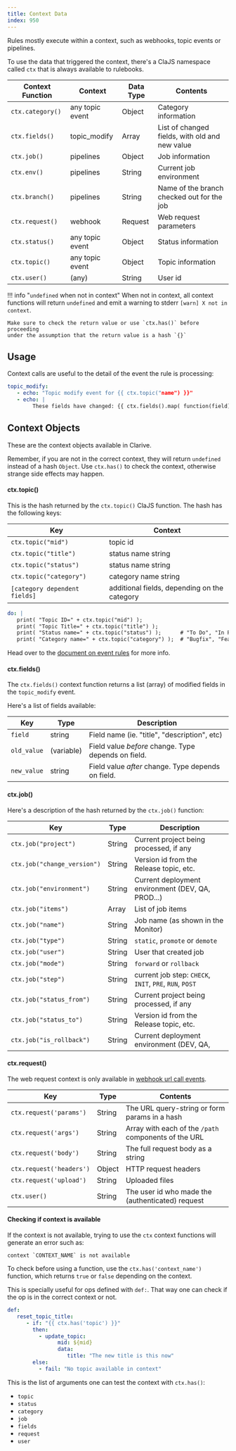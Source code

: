 ```yaml
---
title: Context Data
index: 950
---
```


Rules mostly execute within a context, such as webhooks, topic events or pipelines.

To use the data that triggered the context, there's a ClaJS namespace called `ctx`
that is always available to rulebooks.

Context Function             | Context            | Data Type   |  Contents
-----------------------------|--------------------| ------------|------------------------------------------------------
`ctx.category()`             | any topic event    | Object      | Category information
`ctx.fields()`               | topic_modify       | Array       | List of changed fields, with old and new value
`ctx.job()`                  | pipelines          | Object      | Job information
`ctx.env()`                  | pipelines          | String      | Current job environment
`ctx.branch()`               | pipelines          | String      | Name of the branch checked out for the job
`ctx.request()`              | webhook            | Request     | Web request parameters
`ctx.status()`               | any topic event    | Object      | Status information
`ctx.topic()`                | any topic event    | Object      | Topic information
`ctx.user()`                 | (any)              | String      | User id

!!! info "`undefined` when not in context"
    When not in context, all context functions will return
    `undefined` and emit a warning to stderr `[warn] X not in context`.

    Make sure to check the return value or use `ctx.has()` before proceeding
    under the assumption that the return value is a hash `{}`

## Usage

Context calls are useful to the detail of the event the rule is processing:

```yaml
topic_modify:
   - echo: "Topic modify event for {{ ctx.topic("name") }}"
   - echo: |
        These fields have changed: {{ ctx.fields().map( function(field){ return field.field } ) }}"
```

## Context Objects

These are the context objects available in Clarive.

Remember, if you are not in the correct context, they will return `undefined`
instead of a hash `Object`.  Use `ctx.has()` to check the context, otherwise
strange side effects may happen.

#### ctx.topic()

This is the hash returned by the `ctx.topic()` ClaJS function.
The hash has the following keys:

Key                                       | Context
------------------------------------------|--------------------
`ctx.topic("mid")`                        | topic id
`ctx.topic("title")`                      | status name string
`ctx.topic("status")`                     | status name string
`ctx.topic("category")`                   | category name string
`[category dependent fields]`             | additional fields, depending on the category

```yaml
do: |
   print( "Topic ID=" + ctx.topic("mid") );
   print( "Topic Title=" + ctx.topic("title") );
   print( "Status name=" + ctx.topic("status") );      # "To Do", "In Progress", etc.
   print( "Category name=" + ctx.topic("category") );  # "Bugfix", "Feature", etc.
```

Head over to the [document on event rules](/rulebook/events) for more info.

#### ctx.fields()

The `ctx.fields()` context function returns a list (array) of modified fields in the
`topic_modify` event.

Here's a list of fields available:

Key               | Type          | Description
------------------|---------------|------------------------------------------------------
`field`           | string        | Field name (ie. "title", "description", etc)
`old_value`       | (variable)    | Field value _before_ change. Type depends on field.
`new_value`       | string        | Field value _after_ change. Type depends on field.

#### ctx.job()

Here's a description of the hash returned by the `ctx.job()` function:

Key                          | Type          | Description
-----------------------------|---------------|------------------------------------------------------
`ctx.job("project")`         | String        | Current project being processed, if any
`ctx.job("change_version")`  | String        | Version id from the Release topic, etc.
`ctx.job("environment")`     | String        | Current deployment environment (DEV, QA, PROD...)
`ctx.job("items")`           | Array         | List of job items
`ctx.job("name")`            | String        | Job name (as shown in the Monitor)
`ctx.job("type")`            | String        | `static`, `promote` or `demote`
`ctx.job("user")`            | String        | User that created  job
`ctx.job("mode")`            | String        | `forward` or `rollback`
`ctx.job("step")`            | String        | current job step: `CHECK`, `INIT`, `PRE`, `RUN`, `POST`
`ctx.job("status_from")`     | String        | Current project being processed, if any
`ctx.job("status_to")`       | String        | Version id from the Release topic, etc.
`ctx.job("is_rollback")`     | String        | Current deployment environment (DEV, QA,

#### ctx.request()

The web request context is only available in [webhook url call events](/rulebook/webhooks).

Key                            | Type          |  Contents
-------------------------------|---------------|------------------------------------------------------
`ctx.request('params')`        | String        | The URL query-string or form params in a hash
`ctx.request('args')`          | String        | Array with each of the `/path` components of the URL
`ctx.request('body')`          | String        | The full request body as a string
`ctx.request('headers')`       | Object        | HTTP request headers
`ctx.request('upload')`        | String        | Uploaded files
`ctx.user()`                   | String        | The user id who made the (authenticated) request

#### Checking if context is available

If the context is not available, trying to use the `ctx` context functions will generate
an error such as:

    context `CONTEXT_NAME` is not available

To check before using a function, use the `ctx.has('context_name')` function,
which returns `true` or `false` depending on the context.

This is specially useful for ops defined with `def:`. That way one can check if
the op is in the correct context or not.

```yaml
def:
   reset_topic_title:
      - if: "{{ ctx.has('topic') }}"
        then:
          - update_topic:
                mid: ${mid}
                data:
                   title: "The new title is this now"
        else:
          - fail: "No topic available in context"
```

This is the list of arguments one can test the context with `ctx.has()`:

- `topic`
- `status`
- `category`
- `job`
- `fields`
- `request`
- `user`
